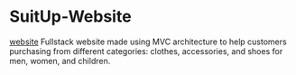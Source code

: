 # SuitUp-Website
[website](http://suitup.runasp.net/) Fullstack website made using MVC architecture to help customers purchasing from different categories: clothes, accessories, and shoes for men, women, and children.
